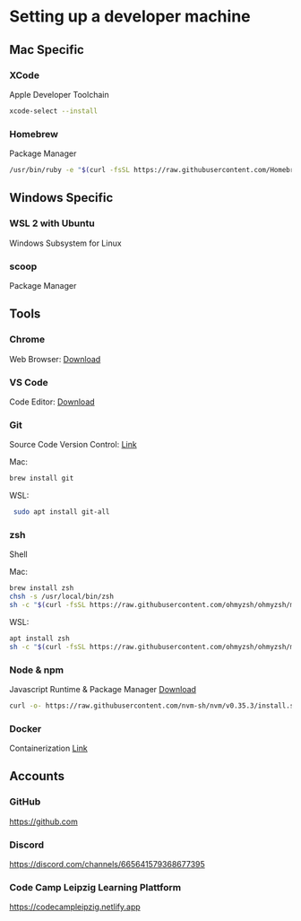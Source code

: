# Setting up a developer machine

## Mac Specific

### XCode

Apple Developer Toolchain

```bash
xcode-select --install
```

### Homebrew

Package Manager

```bash
/usr/bin/ruby -e "$(curl -fsSL https://raw.githubusercontent.com/Homebrew/install/master/install)"
```

## Windows Specific

### WSL 2 with Ubuntu

Windows Subsystem for Linux

### scoop

Package Manager

## Tools

### Chrome

Web Browser: [Download](https://www.google.com/chrome/)

### VS Code

Code Editor: [Download](https://code.visualstudio.com/)

### Git

Source Code Version Control: [Link](https://git-scm.com/)

Mac:

```bash
brew install git
```

WSL:

```bash
 sudo apt install git-all
```

### zsh

Shell

Mac:

```bash
brew install zsh
chsh -s /usr/local/bin/zsh
sh -c "$(curl -fsSL https://raw.githubusercontent.com/ohmyzsh/ohmyzsh/master/tools/install.sh)"
```

WSL:

```bash
apt install zsh
sh -c "$(curl -fsSL https://raw.githubusercontent.com/ohmyzsh/ohmyzsh/master/tools/install.sh)"
```

### Node & npm

Javascript Runtime & Package Manager [Download](https://nodejs.org/en/)

```bash
curl -o- https://raw.githubusercontent.com/nvm-sh/nvm/v0.35.3/install.sh | bash
```

### Docker

Containerization [Link](https://www.docker.com/products/docker-desktop)

## Accounts

### GitHub

https://github.com

### Discord

https://discord.com/channels/665641579368677395

### Code Camp Leipzig Learning Plattform

https://codecampleipzig.netlify.app
